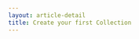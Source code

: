 ```yaml
---
layout: article-detail
title: Create your first Collection
---
```


<!-- for rework: needs to include info about how to create collections, what they do, why you'd use them. Should also include a short, easy tutorial where users can try out collections, for example, see https://learning.postman.com/docs/getting-started/first-steps/creating-the-first-collection/ -->

<!-- TODO-filipe -->